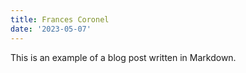 ```yaml
---
title: Frances Coronel
date: '2023-05-07'
---
```


This is an example of a blog post written in Markdown.
